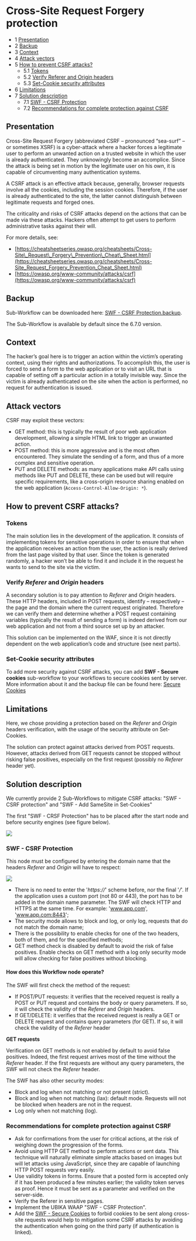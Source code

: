 Cross-Site Request Forgery protection
=====================================

* 1 [Presentation](#presentation)
* 2 [Backup](#backup)
* 3 [Context](#context)
* 4 [Attack vectors](#attack-vectors)
* 5 [How to prevent CSRF attacks?](#how-to-prevent-csrf-attacks)
    * 5.1 [Tokens](#tokens)
    * 5.2 [Verify Referer and Origin headers](#verify-referer-and-origin-headers)
    * 5.3 [Set-Cookie security attributes](#set-cookie-security-attributes)
* 6 [Limitations](#limitations)
* 7 [Solution description](#solution-description)
    * 7.1 [SWF - CSRF Protection](#swf-csrf-protection)
    * 7.2 [Recommendations for complete protection against CSRF](#recommendations-for-complete-protection-against-csrf)


Presentation
------------

Cross-Site Request Forgery (abbreviated CSRF – pronounced “sea-surf” – or sometimes XSRF) is a cyber-attack where a hacker forces a legitimate user to perform an unwanted action on a trusted website in which the user is already authenticated. They unknowingly become an accomplice. Since the attack is being set in motion by the legitimate user on his own, it is capable of circumventing many authentication systems.

A CSRF attack is an effective attack because, generally, browser requests involve all the cookies, including the session cookies. Therefore, if the user is already authenticated to the site, the latter cannot distinguish between legitimate requests and forged ones.

The criticality and risks of CSRF attacks depend on the actions that can be made via these attacks. Hackers often attempt to get users to perform administrative tasks against their will.

For more details, see:

*   [https://cheatsheetseries.owasp.org/cheatsheets/Cross-Site\_Request\_Forgery\_Prevention\_Cheat\_Sheet.html](https://cheatsheetseries.owasp.org/cheatsheets/Cross-Site_Request_Forgery_Prevention_Cheat_Sheet.html)
*   [https://owasp.org/www-community/attacks/csrf](https://owasp.org/www-community/attacks/csrf)

Backup
------

Sub-Workflow can be downloaded here: [SWF - CSRF Protection.backup](./backup/SWF%20-%20CSRF%20Protection.backup).

The Sub-Workflow is available by default since the 6.7.0 version.

Context
-------

The hacker’s goal here is to trigger an action within the victim’s operating context, using their rights and authorizations. To accomplish this, the user is forced to send a form to the web application or to visit an URL that is capable of setting off a particular action in a totally invisible way. Since the victim is already authenticated on the site when the action is performed, no request for authentication is issued.

Attack vectors
--------------

CSRF may exploit these vectors:

*   GET method: this is typically the result of poor web application development, allowing a simple HTML link to trigger an unwanted action.
*   POST method: this is more aggressive and is the most often encountered. They simulate the sending of a form, and thus of a more complex and sensitive operation.
*   PUT and DELETE methods: as many applications make API calls using methods like PUT and DELETE, these can be used but will require specific requirements, like a cross-origin resource sharing enabled on the web application (`Access-Control-Allow-Origin: *`).

How to prevent CSRF attacks?
----------------------------

### Tokens

The main solution lies in the development of the application. It consists of implementing tokens for sensitive operations in order to ensure that when the application receives an action from the user, the action is really derived from the last page visited by that user. Since the token is generated randomly, a hacker won’t be able to find it and include it in the request he wants to send to the site via the victim.

### Verify _Referer_ and _Origin_ headers

A secondary solution is to pay attention to _Referer_ and _Origin_ headers. These HTTP headers, included in POST requests, identify – respectively – the page and the domain where the current request originated. Therefore we can verify them and determine whether a POST request containing variables (typically the result of sending a form) is indeed derived from our web application and not from a third source set up by an attacker.

This solution can be implemented on the WAF, since it is not directly dependent on the web application’s code and structure (see next parts).

### Set-Cookie security attributes

To add more security against CSRF attacks, you can add **SWF - Secure cookies** sub-workflow to your workflows to secure cookies sent by server.
More information about it and the backup file can be found here: [Secure Cookies](../Secure%20Cookies)

Limitations
-----------

Here, we chose providing a protection based on the _Referer_ and _Origin_ headers verification, with the usage of the security attribute on Set-Cookies.

The solution can protect against attacks derived from POST requests. However, attacks derived from GET requests cannot be stopped without risking false positives, especially on the first request (possibly no _Referer_ header yet).

Solution description
--------------------------

We currently provide 2 Sub-Workflows to mitigate CSRF attacks: "SWF - CSRF protection" and "SWF - Add SameSite in Set-Cookies"

The first "SWF - CRSF Protection" has to be placed after the start node and before security engines (see figure below).

![](./attachments/csrf-workflow.png)

### SWF - CSRF Protection

This node must be configured by entering the domain name that the headers _Referer_ and _Origin_ will have to respect:

![](./attachments/swf-csrf-protection.png)

*   There is no need to enter the '_https://_' scheme before, nor the final '_/_'. If the application uses a custom port (not 80 or 443), the port has to be added in the domain name parameter. The SWF will check HTTP and HTTPS at the same time. For example: 'www.app.com', 'www.app.com:8443';
*   The security mode allows to block and log, or only log, requests that do not match the domain name;
*   There is the possibility to enable checks for one of the two headers, both of them, and for the specified methods;
*   GET method check is disabled by default to avoid the risk of false positives. Enable checks on GET method with a log only security mode will allow checking for false positives without blocking.

#### How does this Workflow node operate?

The SWF will first check the method of the request:

*   If POST/PUT requests: it verifies that the received request is really a POST or PUT request and contains the body or query parameters. If so, it will check the validity of the _Referer_ and _Origin_ headers.
*   If GET/DELETE: it verifies that the received request is really a GET or DELETE request and contains query parameters (for GET). If so, it will check the validity of the _Referer_ header

**GET requests**

Verification on GET methods is not enabled by default to avoid false positives. Indeed, the first request arrives most of the time without the _Referer_ header. If the first requests are without any query parameters, the SWF will not check the _Referer_ header.

The SWF has also other security modes:

*   Block and log when not matching or not present (strict).
*   Block and log when not matching (lax): default mode. Requests will not be blocked when headers are not in the request.
*   Log only when not matching (log).

### Recommendations for complete protection against CSRF

*   Ask for confirmations from the user for critical actions, at the risk of weighing down the progression of the forms.
*   Avoid using HTTP GET method to perform actions or sent data. This technique will naturally eliminate simple attacks based on images but will let attacks using JavaScript, since they are capable of launching HTTP POST requests very easily.
*   Use validity tokens in forms. Ensure that a posted form is accepted only if it has been produced a few minutes earlier; the validity token serves as proof. Hence it must be sent as a parameter and verified on the server-side.
*   Verify the Referer in sensitive pages.
*   Implement the UBIKA WAAP "SWF - CSRF Protection".
*   Add the [SWF - Secure Cookies](../Secure%20Cookies) to forbid cookies to be sent along cross-site requests would help to mitigation some CSRF attacks by avoiding the authentication when going on the third party (if authentication is linked).
